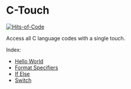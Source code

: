 # C-Touch

[![Hits-of-Code](https://hitsofcode.com/github/kanav-arora/c-touch?branch=main)](https://hitsofcode.com/github/kanav-arora/c-touch/view?branch=main)

Access all C language codes with a single touch.

Index:
- [Hello World](https://github.com/Kanav-Arora/C-Touch/blob/main/hello_world.c)
- [Format Specifiers](https://github.com/Kanav-Arora/C-Touch/blob/main/format_specifier.c)
- [If Else](https://github.com/Kanav-Arora/C-Touch/blob/main/if_else.c)
- [Switch](https://github.com/Kanav-Arora/C-Touch/blob/main/switch.c)